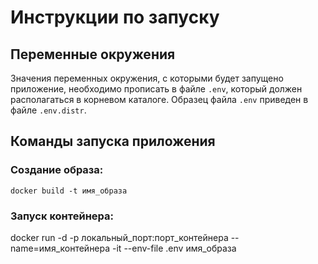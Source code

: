 # Инструкции по запуску

## Переменные окружения
Значения переменных окружения, с которыми будет запущено приложение, необходимо прописать в файле `.env`, который
должен располагаться в корневом каталоге. Образец файла `.env` приведен в файле `.env.distr`.

## Команды запуска приложения

### Создание образа:
`docker build -t имя_образа`

### Запуск контейнера:
docker run -d -p локальный_порт:порт_контейнера --name=имя_контейнера -it --env-file .env имя_образа

